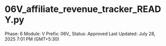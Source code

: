# 06V_affiliate_revenue_tracker_READY.py

Phase: 6
Module: V
Prefix: 06V_
Status: Approved
Last Updated: July 28, 2025 7:01 PM (GMT+5:30)
